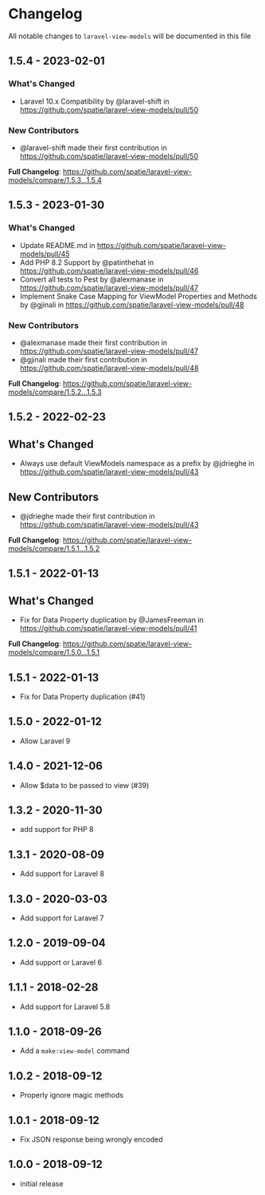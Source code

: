 # Changelog

All notable changes to `laravel-view-models` will be documented in this file

## 1.5.4 - 2023-02-01

### What's Changed

- Laravel 10.x Compatibility by @laravel-shift in https://github.com/spatie/laravel-view-models/pull/50

### New Contributors

- @laravel-shift made their first contribution in https://github.com/spatie/laravel-view-models/pull/50

**Full Changelog**: https://github.com/spatie/laravel-view-models/compare/1.5.3...1.5.4

## 1.5.3 - 2023-01-30

### What's Changed

- Update README.md in https://github.com/spatie/laravel-view-models/pull/45
- Add PHP 8.2 Support by @patinthehat in https://github.com/spatie/laravel-view-models/pull/46
- Convert all tests to Pest by @alexmanase in https://github.com/spatie/laravel-view-models/pull/47
- Implement Snake Case Mapping for ViewModel Properties and Methods by @gjinali in https://github.com/spatie/laravel-view-models/pull/48

### New Contributors

- @alexmanase made their first contribution in https://github.com/spatie/laravel-view-models/pull/47
- @gjinali made their first contribution in https://github.com/spatie/laravel-view-models/pull/48

**Full Changelog**: https://github.com/spatie/laravel-view-models/compare/1.5.2...1.5.3

## 1.5.2 - 2022-02-23

## What's Changed

- Always use default ViewModels namespace as a prefix by @jdrieghe in https://github.com/spatie/laravel-view-models/pull/43

## New Contributors

- @jdrieghe made their first contribution in https://github.com/spatie/laravel-view-models/pull/43

**Full Changelog**: https://github.com/spatie/laravel-view-models/compare/1.5.1...1.5.2

## 1.5.1 - 2022-01-13

## What's Changed

- Fix for Data Property duplication by @JamesFreeman in https://github.com/spatie/laravel-view-models/pull/41

**Full Changelog**: https://github.com/spatie/laravel-view-models/compare/1.5.0...1.5.1

## 1.5.1 - 2022-01-13

- Fix for Data Property duplication (#41)

## 1.5.0 - 2022-01-12

- Allow Laravel 9

## 1.4.0 - 2021-12-06

- Allow $data to be passed to view (#39)

## 1.3.2 - 2020-11-30

- add support for PHP 8

## 1.3.1 - 2020-08-09

- Add support for Laravel 8

## 1.3.0 - 2020-03-03

- Add support for Laravel 7

## 1.2.0 - 2019-09-04

- Add support or Laravel 6

## 1.1.1 - 2018-02-28

- Add support for Laravel 5.8

## 1.1.0 - 2018-09-26

- Add a `make:view-model` command

## 1.0.2 - 2018-09-12

- Properly ignore magic methods

## 1.0.1 - 2018-09-12

- Fix JSON response being wrongly encoded

## 1.0.0 - 2018-09-12

- initial release
